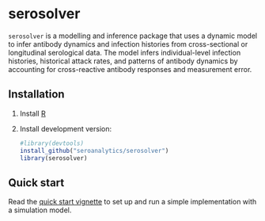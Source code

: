 # serosolver

`serosolver` is a modelling and inference package that uses a dynamic model to infer antibody dynamics and infection histories from cross-sectional or longitudinal serological data. The model infers individual-level infection histories, historical attack rates, and patterns of antibody dynamics by accounting for cross-reactive antibody responses and measurement error.

## Installation

1. Install [R][r-project]

1. Install development version:

    ```r
	#library(devtools)
	install_github("seroanalytics/serosolver")
	library(serosolver)
    ```
	
## Quick start

Read the [quick start vignette][vignette-doc] to set up and run a simple implementation with a simulation model.

[r-project]: http://cran.r-project.org
[vignette-doc]: https://github.com/adamkucharski/serosolver/blob/master/vignettes/serosolver-quick_start_guide.md
